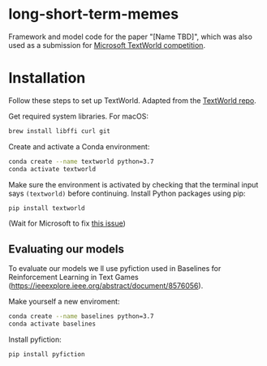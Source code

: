 # long-short-term-memes
Framework and model code for the paper "[Name TBD]", which was also used as a submission for [Microsoft TextWorld competition]( https://www.microsoft.com/en-us/research/project/textworld/).

# Installation

Follow these steps to set up TextWorld. Adapted from the [TextWorld repo](https://github.com/microsoft/textworld).

Get required system libraries. For macOS:

```bash
brew install libffi curl git
```

Create and activate a Conda environment:

```bash
conda create --name textworld python=3.7
conda activate textworld
```

Make sure the environment is activated by checking that the terminal input says `(textworld)` before continuing. Install Python packages using pip:

```bash
pip install textworld
```

(Wait for Microsoft to fix [this issue](https://github.com/Microsoft/TextWorld/issues/121))


## Evaluating our models 

To evaluate our models we ll use pyfiction used in Baselines for Reinforcement Learning in Text Games (https://ieeexplore.ieee.org/abstract/document/8576056). 

Make yourself a new enviroment:

```bash
conda create --name baselines python=3.7
conda activate baselines
```

Install pyfiction:

```bash
pip install pyfiction
```



